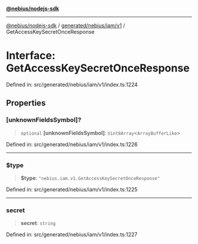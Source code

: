 [**@nebius/nodejs-sdk**](../../../../../README.md)

***

[@nebius/nodejs-sdk](../../../../../README.md) / [generated/nebius/iam/v1](../README.md) / GetAccessKeySecretOnceResponse

# Interface: GetAccessKeySecretOnceResponse

Defined in: src/generated/nebius/iam/v1/index.ts:1224

## Properties

### \[unknownFieldsSymbol\]?

> `optional` **\[unknownFieldsSymbol\]**: `Uint8Array`\<`ArrayBufferLike`\>

Defined in: src/generated/nebius/iam/v1/index.ts:1226

***

### $type

> **$type**: `"nebius.iam.v1.GetAccessKeySecretOnceResponse"`

Defined in: src/generated/nebius/iam/v1/index.ts:1225

***

### secret

> **secret**: `string`

Defined in: src/generated/nebius/iam/v1/index.ts:1227

